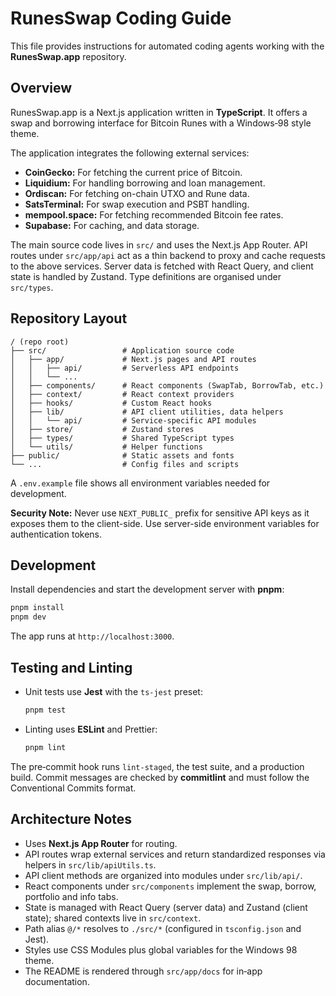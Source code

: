 # RunesSwap Coding Guide

This file provides instructions for automated coding agents working with the **RunesSwap.app** repository.

## Overview

RunesSwap.app is a Next.js application written in **TypeScript**. It offers a swap and borrowing interface for Bitcoin Runes with a Windows‑98 style theme.

The application integrates the following external services:

*   **CoinGecko:** For fetching the current price of Bitcoin.
*   **Liquidium:** For handling borrowing and loan management.
*   **Ordiscan:** For fetching on-chain UTXO and Rune data.
*   **SatsTerminal:** For swap execution and PSBT handling.
*   **mempool.space:** For fetching recommended Bitcoin fee rates.
*   **Supabase:** For caching, and data storage.

The main source code lives in `src/` and uses the Next.js App Router.
API routes under `src/app/api` act as a thin backend to proxy and cache requests to the above services. Server data is fetched with React Query, and client state is handled by Zustand. Type definitions are organised under `src/types`.

## Repository Layout

```text
/ (repo root)
├── src/                 # Application source code
│   ├── app/             # Next.js pages and API routes
│   │   ├── api/         # Serverless API endpoints
│   │   └── ...
│   ├── components/      # React components (SwapTab, BorrowTab, etc.)
│   ├── context/         # React context providers
│   ├── hooks/           # Custom React hooks
│   ├── lib/             # API client utilities, data helpers
│   │   └── api/         # Service-specific API modules
│   ├── store/           # Zustand stores
│   ├── types/           # Shared TypeScript types
│   └── utils/           # Helper functions
├── public/              # Static assets and fonts
└── ...                  # Config files and scripts
```

A `.env.example` file shows all environment variables needed for development.

**Security Note:** Never use `NEXT_PUBLIC_` prefix for sensitive API keys as it exposes them to the client-side. Use server-side environment variables for authentication tokens.

## Development

Install dependencies and start the development server with **pnpm**:

```bash
pnpm install
pnpm dev
```

The app runs at `http://localhost:3000`.

## Testing and Linting

*   Unit tests use **Jest** with the `ts-jest` preset:

    ```bash
    pnpm test
    ```
*   Linting uses **ESLint** and Prettier:

    ```bash
    pnpm lint
    ```

The pre‑commit hook runs `lint-staged`, the test suite, and a production build. Commit messages are checked by **commitlint** and must follow the Conventional Commits format.

## Architecture Notes

*   Uses **Next.js App Router** for routing.
*   API routes wrap external services and return standardized responses via helpers in `src/lib/apiUtils.ts`.
*   API client methods are organized into modules under `src/lib/api/`.
*   React components under `src/components` implement the swap, borrow, portfolio and info tabs.
*   State is managed with React Query (server data) and Zustand (client state); shared contexts live in `src/context`.
*   Path alias `@/*` resolves to `./src/*` (configured in `tsconfig.json` and Jest).
*   Styles use CSS Modules plus global variables for the Windows 98 theme.
*   The README is rendered through `src/app/docs` for in‑app documentation.
